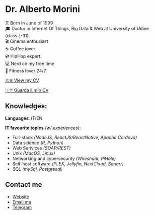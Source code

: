 # Dr. Alberto Morini

♊️ Born in June of 1999  <br/>
🎓 Doctor in Internet Of Things, Big Data & Web at University of Udine (class L-31). <br/>
🎬 Cinema enthusiast <br/>
☕️ Coffee lover <br/>
💿 HipHop expert. <br/>
💻 Nerd on my free time <br/>
🏓 Fitness lover 24/7. <br/>

<a href='https://albertomorini.github.io/docs/cv_AlbertoMorini-eng.pdf'> 🇬🇧 View my CV</a>

<a href='https://albertomorini.github.io/docs/cv_AlbertoMorini.pdf'> 🇮🇹 Guarda il mio CV</a>


## Knowledges:

**Languages**: IT/EN

**IT favourite topics** *(w/ experiences)*:
- Full-stack *(NodeJS, ReactJS/ReactNative, Apache Cordova)*
- Data science *(R, Python)*
- Web Serivices *(SOAP/REST)*
- Unix *(MacOS, Linux)*
- Networking and cybersecurity *(Wireshark, PiHole)*
- Self-host software *(PLEX, Jellyfin, NextCloud, Sonarr)*
- SQL *(mySql, Postgresql)*


## Contact me
- <a href='https://albertomorini.github.io'> Website</a>
- <a href='mailto:99morini@gmail.com'> Email me </a>
- <a href="https://t.me/albertomorini">Telegram</a>
